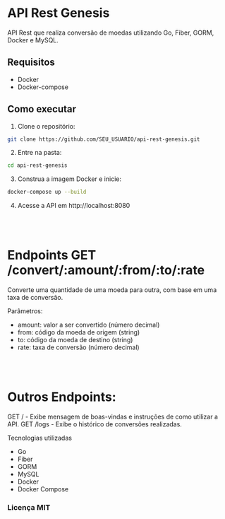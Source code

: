 # API Rest Genesis

API Rest que realiza conversão de moedas utilizando Go, Fiber, GORM, Docker e MySQL.

## Requisitos

- Docker
- Docker-compose

## Como executar

1. Clone o repositório:

```sh
git clone https://github.com/SEU_USUARIO/api-rest-genesis.git
```

2. Entre na pasta: 

```sh
cd api-rest-genesis
```

3. Construa a imagem Docker e inicie: 

```sh
docker-compose up --build
```

4. Acesse a API em http://localhost:8080

<br>
<br>

# Endpoints GET /convert/:amount/:from/:to/:rate

Converte uma quantidade de uma moeda para outra, com base em uma taxa de conversão.

Parâmetros:
- amount: valor a ser convertido (número decimal)
- from: código da moeda de origem (string)
- to: código da moeda de destino (string)
- rate: taxa de conversão (número decimal)

<br>
<br>

# Outros Endpoints:

GET / - Exibe mensagem de boas-vindas e instruções de como utilizar a API.
GET /logs - Exibe o histórico de conversões realizadas.

Tecnologias utilizadas
- Go
- Fiber
- GORM
- MySQL
- Docker
- Docker Compose

### Licença MIT

